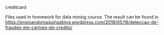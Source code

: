 creditcard

Files used in homework for data mining course. The result can be found in https://ensinandomaquinasblog.wordpress.com/2018/05/18/deteccao-de-fraudes-em-cartoes-de-credito/
